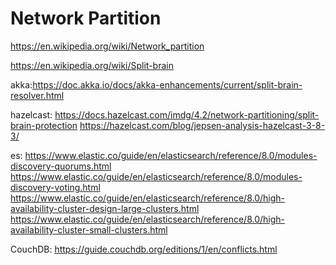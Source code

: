 # Network Partition

https://en.wikipedia.org/wiki/Network_partition

https://en.wikipedia.org/wiki/Split-brain

akka:https://doc.akka.io/docs/akka-enhancements/current/split-brain-resolver.html

hazelcast:
https://docs.hazelcast.com/imdg/4.2/network-partitioning/split-brain-protection
https://hazelcast.com/blog/jepsen-analysis-hazelcast-3-8-3/

es:
https://www.elastic.co/guide/en/elasticsearch/reference/8.0/modules-discovery-quorums.html
https://www.elastic.co/guide/en/elasticsearch/reference/8.0/modules-discovery-voting.html
https://www.elastic.co/guide/en/elasticsearch/reference/8.0/high-availability-cluster-design-large-clusters.html
https://www.elastic.co/guide/en/elasticsearch/reference/8.0/high-availability-cluster-small-clusters.html

CouchDB:
https://guide.couchdb.org/editions/1/en/conflicts.html
 